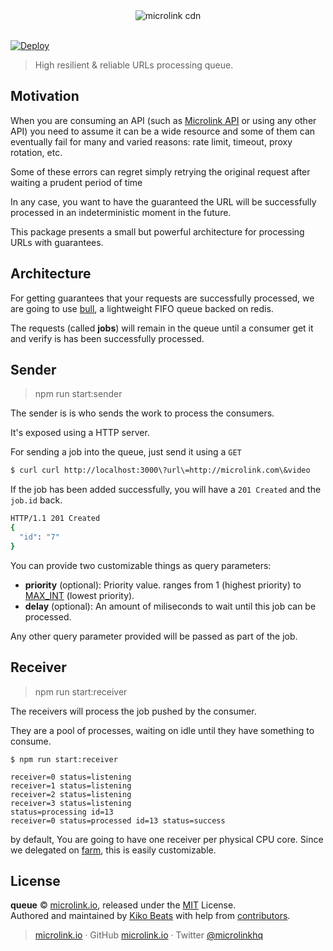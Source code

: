 <div align="center">
  <img src="https://cdn.microlink.io/logo/banner.png" alt="microlink cdn">
  <br>
  <br>
</div>

[![Deploy](https://www.herokucdn.com/deploy/button.svg)](https://heroku.com/deploy)

> High resilient & reliable URLs processing queue.

## Motivation

When you are consuming an API (such as [Microlink API](https://docs.microlink.io/api/#introduction) or using any other API) you need to assume it can be a wide resource and some of them can eventually fail for many and varied reasons: rate limit, timeout, proxy rotation, etc.

Some of these errors can regret simply retrying the original request after waiting a prudent period of time

In any case, you want to have the guaranteed the URL will be successfully processed in an indeterministic moment in the future.

This package presents a small but powerful architecture for processing URLs with guarantees.

## Architecture

For getting guarantees that your requests are successfully processed, we are going to use [bull](https://github.com/OptimalBits/bull), a lightweight FIFO queue backed on redis.

The requests (called **jobs**) will remain in the queue until a consumer get it and verify is has been successfully processed.

## Sender

> npm run start:sender

The sender is is who sends the work to process the consumers.

It's exposed using a HTTP server.

For sending a job into the queue, just send it using a `GET`

```bash
$ curl curl http://localhost:3000\?url\=http://microlink.com\&video
```

If the job has been added successfully, you will have a `201 Created` and the `job.id` back.

```bash
HTTP/1.1 201 Created
{
  "id": "7"
}
```

You can provide two customizable things as query parameters:

- **priority** (optional): Priority value. ranges from 1 (highest priority) to [MAX_INT](https://developer.mozilla.org/en-US/docs/Web/JavaScript/Reference/Global_Objects/Number/MAX_SAFE_INTEGER) (lowest priority).
- **delay** (optional): An amount of miliseconds to wait until this job can be processed.

Any other query parameter provided will be passed as part of the job.

## Receiver

> npm run start:receiver

The receivers will process the job pushed by the consumer. 

They are a pool of processes, waiting on idle until they have something to consume.

```
$ npm run start:receiver

receiver=0 status=listening
receiver=1 status=listening
receiver=2 status=listening
receiver=3 status=listening
status=processing id=13
receiver=0 status=processed id=13 status=success
```

by default, You are going to have one receiver per physical CPU core. Since we delegated on [farm](https://github.com/Kikobeats/farm-cli#farm-cli), this is easily customizable.

## License

**queue** © [microlink.io](https://microlink.io), released under the [MIT](https://github.com/microlinkhq/queue/blob/master/LICENSE.md) License.<br>
Authored and maintained by [Kiko Beats](https://kikobeats.com) with help from [contributors](https://github.com/microlinkhq/queue/contributors).

> [microlink.io](https://microlink.io) · GitHub [microlink.io](https://github.com/microlinkhq) · Twitter [@microlinkhq](https://twitter.com/microlinkhq)
